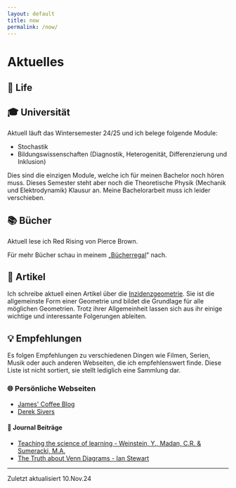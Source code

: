 ```yaml
---
layout: default
title: now
permalink: /now/
---
```

# Aktuelles

## 🏡 Life

## 🎓 Universität

Aktuell läuft das Wintersemester 24/25 und ich belege folgende Module:

-   Stochastik
-   Bildungswissenschaften (Diagnostik, Heterogenität, Differenzierung
    und Inklusion)

Dies sind die einzigen Module, welche ich für meinen Bachelor noch hören
muss. Dieses Semester steht aber noch die Theoretische Physik (Mechanik
und Elektrodynamik) Klausur an. Meine Bachelorarbeit muss ich leider
verschieben.

## 📚 Bücher

Aktuell lese ich Red Rising von Pierce Brown.

Für mehr Bücher schau in meinem „[Bücherregal](../buecherregal)" nach.

## 📝 Artikel

Ich schreibe aktuell einen Artikel über die
[Inzidenzgeometrie](https://de.wikipedia.org/wiki/Inzidenzgeometrie).
Sie ist die allgemeinste Form einer Geometrie und bildet die Grundlage
für alle möglichen Geometrien. Trotz ihrer Allgemeinheit lassen sich aus
ihr einige wichtige und interessante Folgerungen ableiten. 

## 💡 Empfehlungen

Es folgen Empfehlungen zu verschiedenen Dingen wie Filmen, Serien, Musik
oder auch anderen Webseiten, die ich empfehlenswert finde. Diese Liste
ist nicht sortiert, sie stellt lediglich eine Sammlung dar.

### 🌐 Persönliche Webseiten

-   [James\' Coffee Blog](https://jamesg.blog)
-   [Derek Sivers](https://sive.rs)

#### 📃 Journal Beiträge

-   [Teaching the science of learning - Weinstein, Y., Madan, C.R. &
    Sumeracki,
    M.A.](https://cognitiveresearchjournal.springeropen.com/articles/10.1186/s41235-017-0087-y)
-   [The Truth about Venn Diagrams - Ian
    Stewart](https://www.jstor.org/stable/3615644)

------------------------------------------------------------------------

Zuletzt aktualisiert 10.Nov.24
